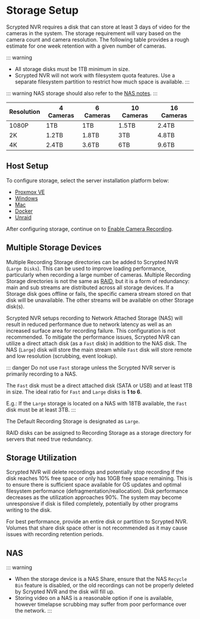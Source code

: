 # Storage Setup

Scrypted NVR requires a disk that can store at least 3 days of video for the cameras in the system. The storage requirement will vary based on the camera count and camera resolution. The following table provides a rough estimate for one week retention with a given number of cameras.

::: warning
* All storage disks must be 1TB minimum in size.
* Scrypted NVR will not work with filesystem quota features. Use a separate filesystem partition to restrict how much space is available.
:::

::: warning
NAS storage should also refer to the [NAS notes](#nas).
:::

| Resolution | 4 Cameras | 6 Cameras | 10 Cameras | 16 Cameras |
|------------|-----------|-----------|------------|------------|
| 1080P      | 1TB       | 1TB       | 1.5TB      | 2.4TB      |
| 2K         | 1.2TB     | 1.8TB     | 3TB        | 4.8TB      |
| 4K         | 2.4TB     | 3.6TB     | 6TB        | 9.6TB      |


## Host Setup

To configure storage, select the server installation platform below:

* [Proxmox VE](/scrypted-nvr/storage/proxmox.md)
* [Windows](/scrypted-nvr/storage/windows.md)
* [Mac](/scrypted-nvr/storage/mac.md)
* [Docker](/scrypted-nvr/storage/docker.md)
* [Unraid](/scrypted-nvr/storage/unraid.md)

After configuring storage, continue on to [Enable Camera Recording](/scrypted-nvr/camera-recording).

## Multiple Storage Devices

Multiple Recording Storage directories can be added to Scrypted NVR (`Large Disks`). This can be used to improve loading performance, particularly when recording a large number of cameras. Multiple Recording Storage directories is not the same as [RAID](https://en.wikipedia.org/wiki/RAID), but it is a form of redundancy: main and sub streams are distributed across all storage devices. If a Storage disk goes offline or fails, the specific camera stream stored on that disk will be unavailable. The other streams will be available on other Storage disk(s).

Scrypted NVR setups recording to Network Attached Storage (NAS) will result in reduced performance due to network latency as well as an increased surface area for recording failure. This configuration is not recommended. To mitigate the performance issues, Scrypted NVR can utilize a direct attach disk (as a `Fast` disk) in addition to the NAS disk. The NAS (`Large`) disk will store the main stream while `Fast` disk will store remote and low resolution (scrubbing, event lookup).

::: danger
Do not use `Fast` storage unless the Scrypted NVR server is primarily recording to a NAS.

The `Fast` disk must be a direct attached disk (SATA or USB) and at least 1TB in size. The ideal ratio for `Fast` and `Large` disks is **1 to 6**. 

E.g.: If the `Large` storage is located on a NAS with 18TB available, the `Fast` disk must be at least 3TB.
:::

The Default Recording Storage is designated as `Large`.

RAID disks can be assigned to Recording Storage as a storage directory for servers that need true redundancy.

## Storage Utilization

Scrypted NVR will delete recordings and potentially stop recording if the disk reaches 10% free space or only has 10GB free space remaining. This is to ensure there is sufficient space available for OS updates and optimal filesystem performance (defragmentation/reallocation). Disk performance decreases as the utilization approaches 90%. The system may become unresponsive if disk is filled completely, potentially by other programs writing to the disk.

For best performance, provide an entire disk or partition to Scrypted NVR. Volumes that share disk space other is not recommended as it may cause issues with recording retention periods.

## NAS

<!--@include: ./parts/nas-tip.md-->

::: warning
* When the storage device is a NAS Share, ensure that the NAS `Recycle Bin` feature is disabled, or the old recordings can not be properly deleted by Scrypted NVR and the disk will fill up.
* Storing video on a NAS is a reasonable option if one is available, however timelapse scrubbing may suffer from poor performance over the network.
:::
